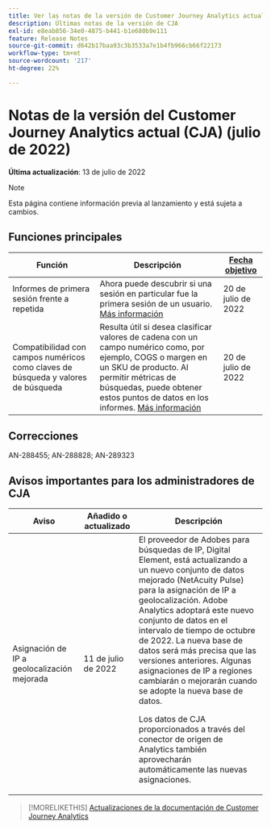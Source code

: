 ```yaml
---
title: Ver las notas de la versión de Customer Journey Analytics actuales
description: Últimas notas de la versión de CJA
exl-id: e8eab856-34e0-4875-b441-b1e680b9e111
feature: Release Notes
source-git-commit: d642b17baa93c3b3533a7e1b4fb966cb66f22173
workflow-type: tm+mt
source-wordcount: '217'
ht-degree: 22%

---
```


# Notas de la versión del Customer Journey Analytics actual (CJA) (julio de 2022)

**Última actualización**: 13 de julio de 2022

>[!NOTE]
>
>Esta página contiene información previa al lanzamiento y está sujeta a cambios.

## Funciones principales

| Función | Descripción | [Fecha objetivo](/help/release-notes/releases.md) |
| ----------- | ---------- | ----- |
| Informes de primera sesión frente a repetida | Ahora puede descubrir si una sesión en particular fue la primera sesión de un usuario. [Más información](https://experienceleague.adobe.com/docs/analytics-platform/using/cja-dataviews/data-views-usecases.html?lang=en#new-repeat) | 20 de julio de 2022 |
| Compatibilidad con campos numéricos como claves de búsqueda y valores de búsqueda | Resulta útil si desea clasificar valores de cadena con un campo numérico como, por ejemplo, COGS o margen en un SKU de producto. Al permitir métricas de búsquedas, puede obtener estos puntos de datos en los informes. [Más información](https://experienceleague.adobe.com/docs/analytics-platform/using/cja-connections/create-connection.html#numeric) | 20 de julio de 2022 |

## Correcciones

AN-288455; AN-288828; AN-289323

## Avisos importantes para los administradores de CJA

| Aviso | Añadido o actualizado | Descripción |
| --- | --- | --- |
| Asignación de IP a geolocalización mejorada | 11 de julio de 2022 | El proveedor de Adobes para búsquedas de IP, Digital Element, está actualizando a un nuevo conjunto de datos mejorado (NetAcuity Pulse) para la asignación de IP a geolocalización. Adobe Analytics adoptará este nuevo conjunto de datos en el intervalo de tiempo de octubre de 2022. La nueva base de datos será más precisa que las versiones anteriores. Algunas asignaciones de IP a regiones cambiarán o mejorarán cuando se adopte la nueva base de datos.<p> Los datos de CJA proporcionados a través del conector de origen de Analytics también aprovecharán automáticamente las nuevas asignaciones. |

>[!MORELIKETHIS]
>[Actualizaciones de la documentación de Customer Journey Analytics](/help/release-notes/doc-changes.md)
